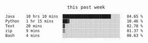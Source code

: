 

<p align="center"><samp>this past week</samp></p>
<!--START_SECTION:waka-->

```txt
Java     10 hrs 10 mins  █████████████████████░░░░   84.65 %
Python   1 hr 15 mins    ██▓░░░░░░░░░░░░░░░░░░░░░░   10.46 %
Text     20 mins         ▓░░░░░░░░░░░░░░░░░░░░░░░░   02.78 %
zip      9 mins          ▒░░░░░░░░░░░░░░░░░░░░░░░░   01.37 %
Bash     4 mins          ░░░░░░░░░░░░░░░░░░░░░░░░░   00.63 %
```

<!--END_SECTION:waka-->



